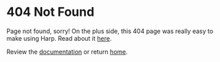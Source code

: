 # 404 Not Found

Page not found, sorry! On the plus side, this 404 page was really easy to make using Harp. Read about it [here](/docs/development/rules).

Review the [documentation](/docs/) or return [home](/).
